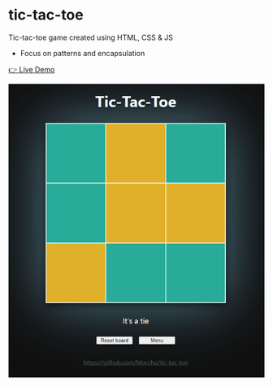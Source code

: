 # tic-tac-toe

Tic-tac-toe game created using HTML, CSS &amp; JS

-   Focus on patterns and encapsulation

[👉 Live Demo](https://mocchu.github.io/tic-tac-toe/)

<img src="img/sc.png" width="825" />
